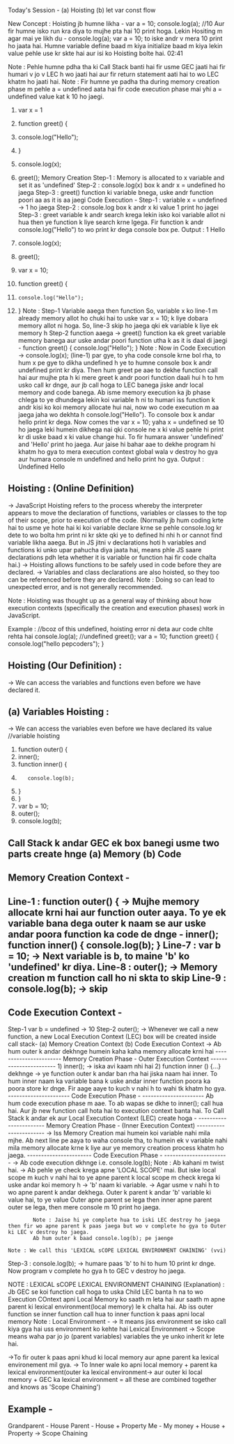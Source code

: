 Today's Session -
(a) Hoisting
(b) let var const flow


New Concept : Hoisting
jb humne likha -
var a = 10;
console.log(a); //10
Aur fir humne isko run kra diya to mujhe pta hai 10 print hoga.
Lekin Hositing m agar mai ye likh du -
console.log(a);
var a = 10;
to iske andr v mera 10 print ho jaata hai.
Humne variable define baad m kiya initialize baad m kiya lekin value pehle use kr skte hai aur isi ko Hoisting bolte hai.
02:41

Note : Pehle humne pdha tha ki Call Stack banti hai fir usme GEC jaati hai fir humari v jo v LEC h wo jaati hai aur fir return statement aati hai to wo LEC khatm ho jaati hai.
Note : Fir humne ye padha tha during memory creation phase m pehle a = undefined aata hai fir code execution phase mai yhi a = undefined value kat k 10 ho jaegi.

1. var x = 1
2. function greet() {
3. console.log("Hello");
4. }
5. console.log(x);
6. greet();
Memory Creation
Step-1 : Memory is allocated to x variable and set it as 'undefined'
Step-2 : console.log(x) box k andr x = undefined ho jaega
Step-3 : greet() function ki variable bnega, uske andr function poori aa as it is aa jaegi 
Code Execution -
Step-1 : variable x = undefined -> 1 ho jaega
Step-2 : console.log box k andr x ki value 1 print ho jagei
Step-3 : greet variable k andr search krega lekin isko koi variable allot ni hua then ye function k liye search krne lgega. Fir function k andr console.log("Hello") to wo print kr dega console box pe.
Output :
1
Hello

1. console.log(x);
2. greet();
3. var x = 10;
4. function greet() {
5.     console.log("Hello"); 
6. }
Note : Step-1 Variable aaega then function So, variable x ko line-1 m 
already memory allot ho chuki hai to uske var x = 10; k liye dobara memory
allot ni hoga. So, line-3 skip ho jaega qki ek variable k liye ek memory h
Step-2 function aaega -> greet() function ka ek greet variable memory
banega aur uske andar poori function utha k as it is daal di jaegi -
    function greet() {
    console.log("Hello"); 
    }
Note : Now in Code Execution -> console.log(x); (line-1) par gye, to yha
code console krne bol rha, to hum x pe gye to dikha undefined h ye to 
humne console box k andr undefined print kr diya. 
Then hum greet pe aae to dekhe function call hai aur mujhe pta h ki 
mere greet k andr poori function daali hui h to hm usko call kr dnge, 
aur jb call hoga to LEC banega jiske andr local memory and code banega. 
Ab isme memory execution ka jb phase chlega to ye dhundega lekin 
koi variable h ni to humari iss function k andr kisi ko koi memory 
allocate hui nai, now wo code execution m aa jaega jaha wo
dekhta h console.log("Hello"). To console box k andar hello print kr dega.
Now comes the var x = 10; yaha x = undefined se 10 ho jaega leki humein
dikhega nai qki console ne x ki value pehle hi print kr di uske baad x 
ki value change hui.
To fir humara answer 'undefined' and 'Hello' print ho jaega.
Aur jaise hi bahar aae to dekhe program hi khatm ho gya to mera execution context global wala v destroy ho gya aur humara console m undefined and hello print ho gya.
Output :
Undefined
Hello


Hoisting : (Online Definition)
----------
-> JavaScript Hoisting refers to the process whereby the interpreter appears to move the declaration of functions, variables or classes to the top of their scope, prior to execution of the code.
(Normally jb hum coding krte hai to usme ye hote hai ki koi variable declare krne se pehle console.log kr dete to wo bolta hm print ni kr skte qki ye to defined hi nhi h or cannot find variable likha aaega.
But in JS jitni v declarations hoti h variables and functions ki unko upar pahucha diya jaata hai, means phle JS saare declarations pdh leta whether it is variable or function hai fir code chalta hai.)
-> Hoisting allows functions to be safely used in code before they are declared.
-> Variables and class declarations are also hoisted, so they too can be referenced before they are declared. 
Note : Doing so can lead to unexpected error, and is not generally recommended.

Note : Hoisting was thought up as a general way of thinking about how execution contexts (specifically the creation and execution phases) work in JavaScript.

Example : 
//bcoz of this undefined, hoisting error ni deta aur code chlte rehta hai
console.log(a); //undefined 
greet();
var a = 10;
function greet() {
    console.log("hello pepcoders");
}

Hoisting (Our Definition) :
---------------------------
-> We can access the variables and functions even before we have declared it.

(a) Variables Hoisting :
------------------------
-> We can access the variables even before we have declared its value
//variable hoisting




1. function outer() {
2.    inner();
3.    function inner() {
4.        console.log(b);
5.    }
6. }
7. var b = 10;
8. outer();
9. console.log(b);

Call Stack k andar GEC ek box banegi usme two parts create hnge
(a) Memory
(b) Code
-------------------------
Memory Creation Context -
-------------------------
Line-1 : function outer() {
    -> Mujhe memory allocate krni hai aur function outer aaya. To ye ek variable bana dega outer k naam se aur uske andar poora function ka code de dnge -
                    inner();
                    function inner() {
                        console.log(b);
                    }
Line-7 : var b = 10;
    -> Next variable is b, to maine 'b' ko 'undefined' kr diya.
Line-8 : outer();
    -> Memory creation m function call ho ni skta to skip
Line-9 : console.log(b);
    -> skip
------------------------
Code Execution Context -
------------------------
Step-1 var b = undefined -> 10
Step-2 outer();
    -> Whenever we call a new function, a new Local Execution Context (LEC) box will be created inside call stack-
    (a) Memory Creation Context 
    (b) Code Execution Context
    -> Ab hum outer k andar dekhnge humein kaha kaha memory allocate krni hai
    -----------------------
    Memory Creation Phase - Outer Execution Context
    -----------------------
    1) inner(); -> iska avi kaam nhi hai
    2) function inner () {...} dekhnge -> ye function outer k andar ban rha hai jiska naam hai inner. To hum inner naam ka variable bana k uske andar inner function poora ka poora store kr dnge. Fir aage aaye to kuch v nahi h to wahi tk khatm ho gya.
    ----------------------
    Code Execution Phase -
    ----------------------
    Ab hum code execution phase m aae. To ab wapas se dkhe to inner(); call hua hai. Aur jb new function call hota hai to execution context banta hai. To Call Stack k andar ek aur Local Execution Context (LEC) create hoga -
            -----------------------
            Memory Creation Phase - (Inner Execution Context)
            -----------------------
            -> Iss Memory Creation mai humein koi variable nahi mila mjhe. Ab next line pe aaya to waha console tha, to humein ek v variable nahi mila memory allocate krne k liye aur ye memory creation process khatm ho jaega.
            -----------------------
            Code Execution Phase -
            -----------------------
            -> Ab code execution dkhnge i.e. console.log(b);
            Note : Ab kahani m twist hai.
            -> Ab pehle ye check krega apne 'LOCAL SCOPE' mai. But iske local scope m kuch v nahi hai to ye apne parent k local scope m check krega ki uske andar koi memory h -> 'b' naam ki variable.
            -> Agar usme v nahi h to wo apne parent k andar dekhega. Outer k parent k andar 'b' variable ki value hai, to ye value Outer apne parent se lega then inner apne parent outer se lega, then mere console m 10 print ho jaega.
            
            Note : Jaise hi ye complete hua to iski LEC destroy ho jaega then fir wo apne parent k paas jaega but wo v complete ho gya to Outer ki LEC v destroy ho jaega.
            Ab hum outer k baad console.log(b); pe jaenge
    
    Note : We call this 'LEXICAL sCOPE LEXICAL ENVIRONMENT CHAINING' (vvi)

Step-3 : console.log(b);
        -> humare paas 'b' to hi to hum 10 print kr dnge.
        Now program v complete ho gya h to GEC v destroy ho jaega.


NOTE : LEXICAL sCOPE LEXICAL ENVIRONMENT CHAINING (Explanation) :
Jb GEC se koi function call hoga to uska Child LEC banta h na to wo Execution COntext apni Local Memory ko saath m leta hai aur saath m apne parent ki lexical environment(local memory) le k chalta hai. Ab iss outer function se inner function call hua to inner function k paas apni local memory 
Note : Local Environment -
-> It means jiss environment se isko call kiya gya hai uss environment ko kehte hai Lexical Environment
-> Scope means waha par jo jo (parent variables) variables the ye unko inherit kr lete hai.

->To fir outer k paas apni khud ki local memory aur apne parent ka lexical environement mil gya.
-> To Inner wale ko apni local memory + parent ka lexical environment(outer ka lexical environment-> aur outer ki local memory + GEC ka lexical environment = all these are combined together and knows as 'Scope Chaining')

Example -
---------
Grandparent - House
Parent - House + Property
Me - My money + House + Property -> Scope Chaining